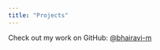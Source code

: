 ```yaml
---
title: "Projects"
---
```

Check out my work on GitHub: [@bhairavi-m]("https://github.com/bhairavi-m")
